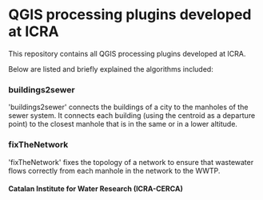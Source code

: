 # QGIS processing plugins developed at ICRA

This repository contains all QGIS processing plugins developed at ICRA.

Below are listed and briefly explained the algorithms included:

### buildings2sewer
'buildings2sewer' connects the buildings of a city to the manholes of the sewer system. It connects each building (using the centroid as a departure point) to the closest manhole that is in the same or in a lower altitude.

### fixTheNetwork
'fixTheNetwork' fixes the topology of a network to ensure that wastewater flows correctly from each manhole in the network to the WWTP.

#### Catalan Institute for Water Research (ICRA-CERCA)
